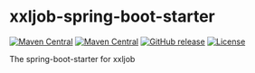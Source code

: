 # xxljob-spring-boot-starter
[![Maven Central](https://maven-badges.herokuapp.com/maven-central/cn.smilevers/tns-all/badge.svg)](http://search.maven.org/#search%7Cga%7C1%7Cg%3A%22cn.smilevers%22)
[![Maven Central](https://maven-badges.herokuapp.com/maven-central/cn.smilevers/tns-all/badge.svg)](http://search.maven.org/#search|ga|1|g:"cn.smilevers")
[![GitHub release](https://img.shields.io/badge/release-download-orange.svg)](https://github.com/jerrysearch/tns/releases)
[![License](https://img.shields.io/badge/license-Apache%202-4EB1BA.svg)](https://www.apache.org/licenses/LICENSE-2.0.html)

The spring-boot-starter for xxljob
